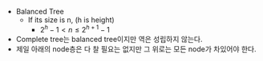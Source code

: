 - Balanced Tree
    - If its size is n, (h is height)
        - $2^h -1 < n \le 2^{h+1} - 1$
- Complete tree는 balanced tree이지만 역은 성립하지 않는다.
- 제일 아래의 node층은 다 찰 필요는 없지만 그 위로는 모든 node가 차있어야 한다.